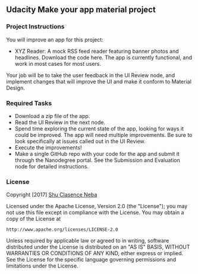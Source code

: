 ## Udacity Make your app material project

### Project Instructions
You will improve an app for this project:

- XYZ Reader: A mock RSS feed reader featuring banner photos and headlines. Download the code here.
The app is currently functional, and work in most cases for most users.

Your job will be to take the user feedback in the UI Review node, and implement changes that will improve the UI and make it conform to Material Design.

### Required Tasks
- Download a zip file of the app.
- Read the UI Review in the next node.
- Spend time exploring the current state of the app, looking for ways it could be improved. The app will need multiple improvements. Be sure to look specifically at issues called out in the UI Review.
- Execute the improvements!
- Make a single GitHub repo with your code for the app and submit it through the Nanodegree portal. See the Submission and Evaluation node for detailed instructions.


 ### License
Copyright [2017] [Shu Clasence Neba](https://www.linkedin.com/in/shu-clasence-neba-352615bb/)

Licensed under the Apache License, Version 2.0 (the "License");
you may not use this file except in compliance with the License.
You may obtain a copy of the License at

    http://www.apache.org/licenses/LICENSE-2.0

Unless required by applicable law or agreed to in writing, software
distributed under the License is distributed on an "AS IS" BASIS,
WITHOUT WARRANTIES OR CONDITIONS OF ANY KIND, either express or implied.
See the License for the specific language governing permissions and
limitations under the License.